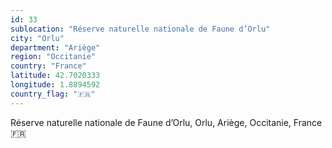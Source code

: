 ```yaml
---
id: 33
sublocation: "Réserve naturelle nationale de Faune d’Orlu"
city: "Orlu"
department: "Ariège"
region: "Occitanie"
country: "France"
latitude: 42.7020333
longitude: 1.8894592
country_flag: "🇫🇷"
---
```

Réserve naturelle nationale de Faune d’Orlu, Orlu, Ariège, Occitanie, France 🇫🇷